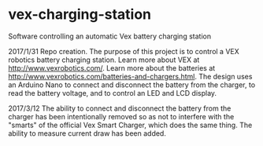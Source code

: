 # vex-charging-station
Software controlling an automatic Vex battery charging station

2017/1/31
Repo creation. The purpose of this project is to control a VEX robotics battery charging station. Learn more about VEX at http://www.vexrobotics.com/. Learn more about the batteries at http://www.vexrobotics.com/batteries-and-chargers.html.
The design uses an Arduino Nano to connect and disconnect the battery from the charger, to read the battery voltage, and to control an LED and LCD display.

2017/3/12
The ability to connect and disconnect the battery from the charger has been intentionally removed so as not to interfere with the "smarts" of the official Vex Smart Charger, which does the same thing. The ability to measure current draw has been added.
